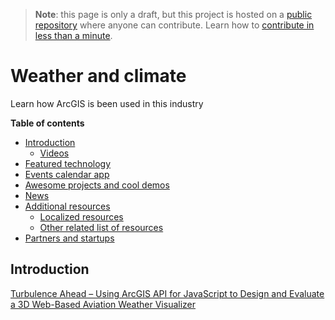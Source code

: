 > **Note**: this page is only a draft, but this project is hosted on a [public repository](https://github.com/hhkaos/awesome-arcgis) where anyone can contribute. Learn how to [contribute in less than a minute](https://github.com/hhkaos/awesome-arcgis/blob/master/CONTRIBUTING.md#contributions).

# Weather and climate

Learn how ArcGIS is been used in this industry

<!-- START doctoc generated TOC please keep comment here to allow auto update -->
<!-- DON'T EDIT THIS SECTION, INSTEAD RE-RUN doctoc TO UPDATE -->
**Table of contents**

- [Introduction](#introduction)
  - [Videos](#videos)
- [Featured technology](#featured-technology)
- [Events calendar app](#events-calendar-app)
- [Awesome projects and cool demos](#awesome-projects-and-cool-demos)
- [News](#news)
- [Additional resources](#additional-resources)
  - [Localized resources](#localized-resources)
  - [Other related list of resources](#other-related-list-of-resources)
- [Partners and startups](#partners-and-startups)

<!-- END doctoc generated TOC please keep comment here to allow auto update -->

## Introduction

[Turbulence Ahead – Using ArcGIS API for JavaScript to Design and Evaluate a 3D Web-Based Aviation Weather Visualizer](https://www.esri.com/arcgis-blog/products/js-api-arcgis/3d-gis/using-arcgis-api-for-javascript-to-design-and-evaluate-a-3d-web-based-aviation-weather-visualizer/)
